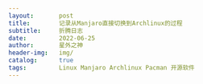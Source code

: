 ```yaml
---
layout:       post
title:        记录从Manjaro直接切换到Archlinux的过程
subtitle:     折腾日志
date:         2022-06-25
author:       星外之神
header-img:   img/
catalog:      true
tags:         Linux Manjaro Archlinux Pacman 开源软件
---
```


